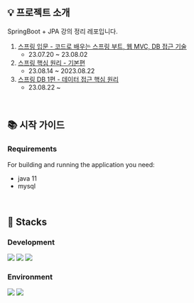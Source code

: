 ## 💡 프로젝트 소개

SpringBoot + JPA 강의 정리 레포입니다.

1. [스프링 입문 - 코드로 배우는 스프링 부트, 웹 MVC, DB 접근 기술](https://www.inflearn.com/course/스프링-입문-스프링부트)
    - 23.07.20 ~ 23.08.02
2. [스프링 핵심 원리 - 기본편](https://www.inflearn.com/course/스프링-핵심-원리-기본편)
    - 23.08.14 ~ 2023.08.22
3. [스프링 DB 1편 - 데이터 접근 핵심 원리](https://www.inflearn.com/course/스프링-db-1)
    - 23.08.22 ~

<br />

## 📚 시작 가이드

### Requirements

For building and running the application you need:

- java 11
- mysql

<br>

## :frog: Stacks

### Development

<img src="https://img.shields.io/badge/INTELLIJ IDEA-000000?style=flat-square&logo=intellijidea&logoColor=white"> <img src="https://img.shields.io/badge/GIT-F05032?style=flat-square&logo=git&logoColor=white"> <img src="https://img.shields.io/badge/GITHUB-181717?style=flat-square&logo=github&logoColor=white">

### Environment

<img src="https://img.shields.io/badge/java-007396?style=for-the-badge&logo=java&logoColor=white">  <img src="https://img.shields.io/badge/mysql-4479A1?style=for-the-badge&logo=mysql&logoColor=white"> 
